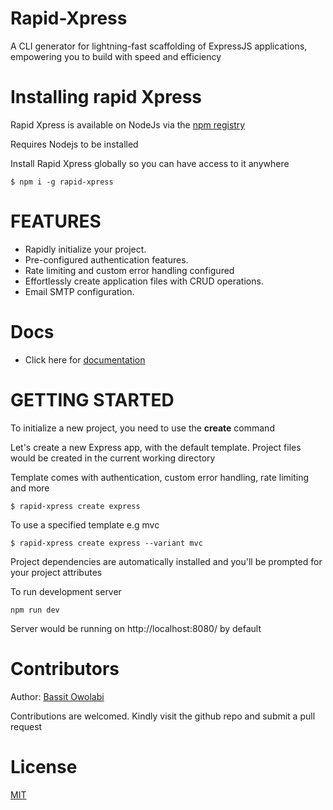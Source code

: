 # Rapid-Xpress

A CLI generator for lightning-fast scaffolding of ExpressJS applications, empowering you to build with speed and efficiency

# Installing rapid Xpress

Rapid Xpress is available on NodeJs via the [npm registry](https://www.npmjs.com/)

Requires Nodejs to be installed

Install Rapid Xpress globally so you can have access to it anywhere

`$ npm i -g rapid-xpress`

# FEATURES

- Rapidly initialize your project.
- Pre-configured authentication features.
- Rate limiting and custom error handling configured
- Effortlessly create application files with CRUD operations.
- Email SMTP configuration.

# Docs

- Click here for [documentation](https://documenter.getpostman.com/view/11784799/2s946e9DA7)

# GETTING STARTED

To initialize a new project, you need to use the <b>create</b> command

Let's create a new Express app, with the default template. Project files would be created in the current working directory

Template comes with authentication, custom error handling, rate limiting and more

`$ rapid-xpress create express`

To use a specified template e.g mvc

`$ rapid-xpress create express --variant mvc`

Project dependencies are automatically installed and you'll be prompted for your project attributes

To run development server

`npm run dev`

Server would be running on http://localhost:8080/ by default

# Contributors

Author: [Bassit Owolabi](https://github.com/breellz)

Contributions are welcomed. Kindly visit the github repo and submit a pull request

# License

[MIT](https://github.com/breellz/Rapid-Xpress/blob/main/LICENSE)
